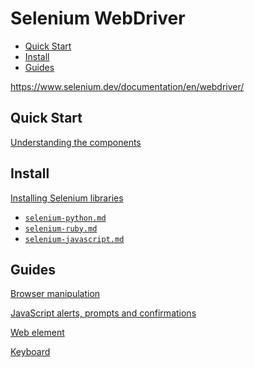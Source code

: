 <!-- omit in toc -->
# Selenium WebDriver

- [Quick Start](#quick-start)
- [Install](#install)
- [Guides](#guides)

<https://www.selenium.dev/documentation/en/webdriver/>

## Quick Start

[Understanding the components](https://www.selenium.dev/documentation/en/webdriver/understanding_the_components/)

<!-- #selenium-install -->
## Install

[Installing Selenium libraries](https://www.selenium.dev/documentation/en/selenium_installation/installing_selenium_libraries/)

- [`selenium-python.md`](/manuals/test/selenium/api/selenium-python.md)
- [`selenium-ruby.md`](/manuals/test/selenium/api/selenium-ruby.md)
- [`selenium-javascript.md`](/manuals/test/selenium/api/selenium-javascript.md)

## Guides

[Browser manipulation](https://www.selenium.dev/documentation/en/webdriver/browser_manipulation/)

[JavaScript alerts, prompts and confirmations](https://www.selenium.dev/documentation/en/webdriver/js_alerts_prompts_and_confirmations/)

[Web element](https://www.selenium.dev/documentation/en/webdriver/web_element/)

[Keyboard](https://www.selenium.dev/documentation/en/webdriver/keyboard/)
